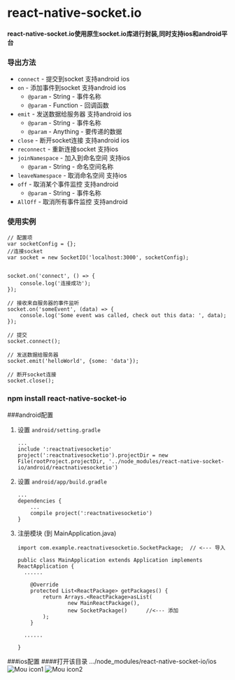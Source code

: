 # react-native-socket.io
#### react-native-socket.io使用原生socket.io库进行封装,同时支持ios和android平台
### 导出方法
- `connect` - 提交到socket  支持android ios
- `on` - 添加事件到socket  支持android ios
    - `@param` - String - 事件名称
    - `@param` - Function - 回调函数
- `emit` - 发送数据给服务器  支持android ios
    - `@param` - String - 事件名称
    - `@param` - Anything - 要传递的数据
- `close` - 断开socket连接  支持android ios
- `reconnect` - 重新连接socket  支持ios
- `joinNamespace` - 加入到命名空间  支持ios
	 - `@param` - String - 命名空间名称
- `leaveNamespace` - 取消命名空间  支持ios
- `off` - 取消某个事件监控  支持android
	- `@param` - String - 事件名称
- `AllOff` - 取消所有事件监控  支持android

### 使用实例
	// 配置项
	var socketConfig = {};
	//连接socket
	var socket = new SocketIO('localhost:3000', socketConfig);


	socket.on('connect', () => {
    	console.log('连接成功');
	});

	// 接收来自服务器的事件监听
	socket.on('someEvent', (data) => {
    	console.log('Some event was called, check out this data: ', data);
	});

	// 提交
	socket.connect();

	// 发送数据给服务器
	socket.emit('helloWorld', {some: 'data'});

	// 断开socket连接
	socket.close();
	


### npm install react-native-socket-io

###android配置
1. 设置 `android/setting.gradle`

    ```
    ...
	include ':reactnativesocketio'
	project(':reactnativesocketio').projectDir = new File(rootProject.projectDir, '../node_modules/react-native-socket-io/android/reactnativesocketio')
    ```

2. 设置 `android/app/build.gradle`

    ```
    ...
    dependencies {
        ...
        compile project(':reactnativesocketio')
    }
    ```
    
3. 注册模块 (到 MainApplication.java)

    ```
    import com.example.reactnativesocketio.SocketPackage;  // <--- 导入

    public class MainApplication extends Application implements ReactApplication {
      ......

        @Override
    	protected List<ReactPackage> getPackages() {
      		return Arrays.<ReactPackage>asList(
          			new MainReactPackage(),
          			new SocketPackage()      //<--- 添加
      		);
    	} 

      ......

    }
    ```

###ios配置
####打开该目录 .../node_modules/react-native-socket-io/ios
![Mou icon1](https://cl.ly/3i05190O3T2H/a1.png)
![Mou icon2](https://cl.ly/3W2N3f1p0d0c/a2.png)






